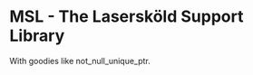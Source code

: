 MSL - The Lasersköld Support Library
=======================================

With goodies like not_null_unique_ptr.

